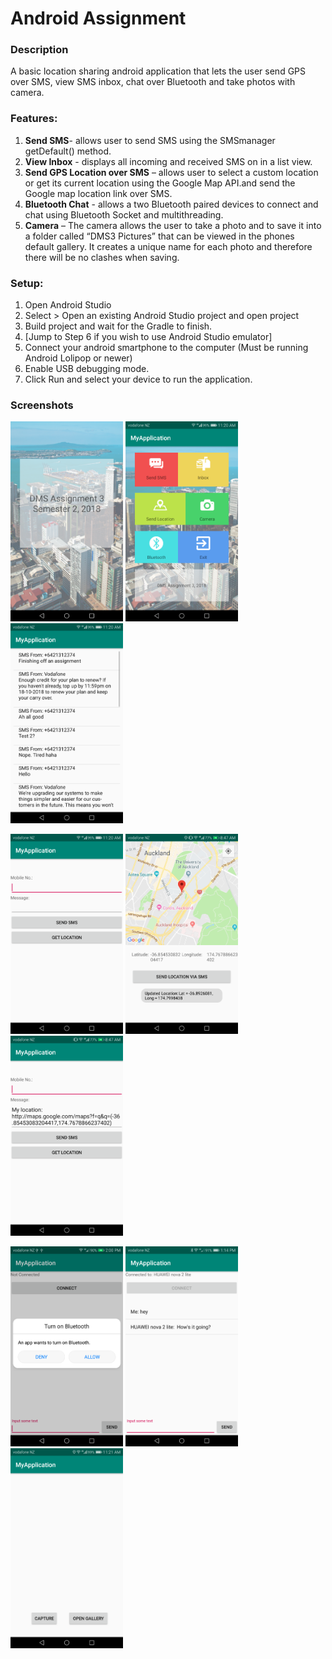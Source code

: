 # Android Assignment

### Description

A basic location sharing android application that lets the user send GPS over SMS, view SMS inbox, chat over Bluetooth 
and take photos with camera.

### Features:
1.	**Send SMS**- allows user to send SMS using the SMSmanager getDefault() method.
2.	**View Inbox** - displays all incoming and received SMS on in a list view. 
3.	**Send GPS Location over SMS** – allows user to select a custom location or get its current location using the Google Map API.and send the Google map location link over SMS.
4.	**Bluetooth Chat** - allows a two Bluetooth paired devices to connect and chat using Bluetooth Socket and multithreading.  
5.	**Camera** – The camera allows the user to take a photo and to save it into a folder called “DMS3 Pictures” that can be viewed in the phones default gallery. It creates a unique name for each photo and therefore there will be no clashes when saving.

### Setup:
1.	Open Android Studio
2.	Select > Open an existing Android Studio project and open project
3.	Build project and wait for the Gradle to finish. 
4.	[Jump to Step 6 if you wish to use Android Studio emulator]
5.	Connect your android smartphone to the computer (Must be running Android Lolipop or newer)
6.	Enable USB debugging mode.
7.	Click Run and select your device to run the application.

### Screenshots
<p float="left">
  <img src="/Screenshots/1.png" height="320" width="180">
  <img src="/Screenshots/2.png" height="320" width="180">
  <img src="/Screenshots/3.png" height="320" width="180">
</p>
<p float="left">
  <img src="/Screenshots/4.png" height="320" width="180">
  <img src="/Screenshots/5.png" height="320" width="180">
  <img src="/Screenshots/6.png" height="320" width="180">
</p>
<p float="left">
  <img src="/Screenshots/7.png" height="320" width="180">
  <img src="/Screenshots/8.png" height="320" width="180">
  <img src="/Screenshots/9.png" height="320" width="180">
</p>

